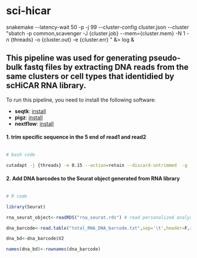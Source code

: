 # sci-hicar

snakemake --latency-wait 50 -p -j 99 --cluster-config cluster.json --cluster "sbatch -p common,scavenger -J {cluster.job} --mem={cluster.mem} -N 1 -n {threads} -o {cluster.out} -e {cluster.err} " &> log &


## This pipeline was used for generating pseudo-bulk fastq files by extracting DNA reads from the same clusters or cell types that identidied by scHiCAR RNA library.

To run this pipeline, you need to install the following software:
- **seqtk**: [install](https://github.com/lh3/seqtk)
- **pigz**: [install](https://zlib.net/pigz/)
- **nextflow**: [install](https://www.nextflow.io/docs/latest/install.html)
  
#### 1. trim specific sequence in the 5 end of read1 and read2
```bash

# bash code

cutadapt -j {threads} -e 0.15 --action=retain --discard-untrimmed  -g 'NNNNNNATCCACGTGCTTGAGAGGCCAGAGCATTCG;min_overlap=30' -G 'NNNNNNNNNNNNNNGTCATAGCTGTTTCCTGTA;min_overlap=19' -o {output[0]} -p {output[1]} {input[0]} {input[1]}
```
#### 2. Add DNA barcodes to the Seurat object generated from RNA library
```r

# R code

library(Seurat)

rna_seurat_object<-readRDS("rna_seurat.rds") # read personalized analysis results by Seurat based on filtered matrix from 1_RNA directory

dna_barcode<-read.table("total_RNA_DNA_barcode.txt",sep='\t',header=F,row.names=1) #1st column is RNA barcode and 2nd column is DNA barcode

dna_bd<-dna_barcode$V2

names(dna_bd)<-rownames(dna_barcode)
